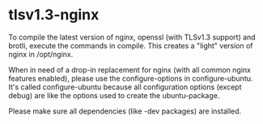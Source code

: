 # tlsv1.3-nginx

To compile the latest version of nginx, openssl (with TLSv1.3 support) and brotli, execute the commands in compile.
This creates a "light" version of nginx in /opt/nginx.

When in need of a drop-in replacement for nginx (with all common nginx features enabled), please use the configure-options in configure-ubuntu. It's called configure-ubuntu because all configuration options (except debug) are like the options used to create the ubuntu-package.

Please make sure all dependencies (like -dev packages) are installed.
